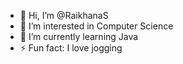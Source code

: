 - 👋 Hi, I’m @RaikhanaS
- 👀 I’m interested in Computer Science
- 🌱 I’m currently learning Java
- ⚡ Fun fact: I love jogging


